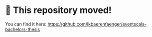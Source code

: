 # 🚨 This repository moved!

You can find it here: https://github.com/lkbaerenfaenger/eventscala-bachelors-thesis
